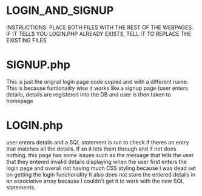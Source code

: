 # LOGIN_AND_SIGNUP
INSTRUCTIONS:
PLACE BOTH FILES WITH THE REST OF THE WEBPAGES. IF IT TELLS YOU LOGIN.PHP ALREADY EXISTS, TELL IT TO REPLACE THE EXISTING FILES

# SIGNUP.php
This is just the orignal login page code copied and with a different name. This is because funtionality wise it works like a signup page (user enters details, details are registered into the DB and user is then taken to homepage

# LOGIN.php
user enters details and a SQL statement is run to check if theres an entry that matches all the details. If so it lets them through and if not does nothing.
this page has some issues such as the message that tells the user that they entered invalid details displaying when the user first enters the login page and overall not having much CSS styling because I was dead set on getting the login functionality
It also does not store the entered details in an associative array because I couldn't get it to work with the new SQL statements.
